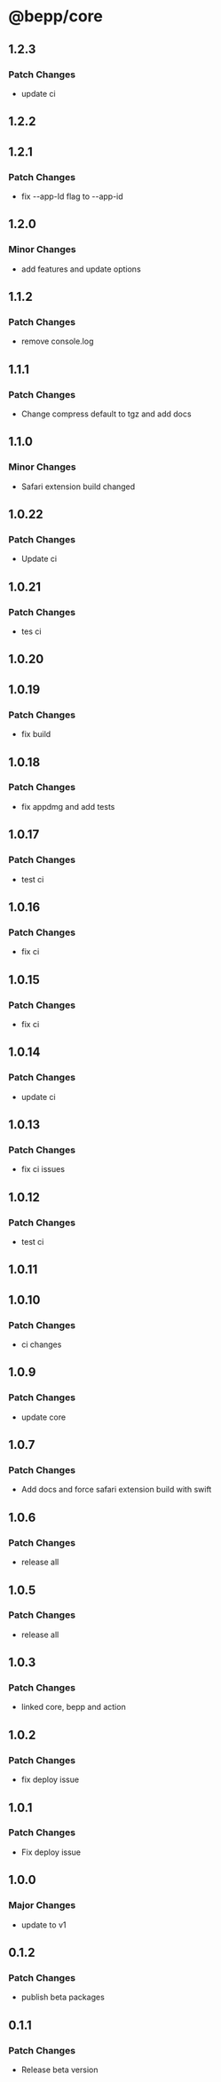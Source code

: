 # @bepp/core

## 1.2.3

### Patch Changes

- update ci

## 1.2.2

## 1.2.1

### Patch Changes

- fix --app-Id flag to --app-id

## 1.2.0

### Minor Changes

- add features and update options

## 1.1.2

### Patch Changes

- remove console.log

## 1.1.1

### Patch Changes

- Change compress default to tgz and add docs

## 1.1.0

### Minor Changes

- Safari extension build changed

## 1.0.22

### Patch Changes

- Update ci

## 1.0.21

### Patch Changes

- tes ci

## 1.0.20

## 1.0.19

### Patch Changes

- fix build

## 1.0.18

### Patch Changes

- fix appdmg and add tests

## 1.0.17

### Patch Changes

- test ci

## 1.0.16

### Patch Changes

- fix ci

## 1.0.15

### Patch Changes

- fix ci

## 1.0.14

### Patch Changes

- update ci

## 1.0.13

### Patch Changes

- fix ci issues

## 1.0.12

### Patch Changes

- test ci

## 1.0.11

## 1.0.10

### Patch Changes

- ci changes

## 1.0.9

### Patch Changes

- update core

## 1.0.7

### Patch Changes

- Add docs and force safari extension build with swift

## 1.0.6

### Patch Changes

- release all

## 1.0.5

### Patch Changes

- release all

## 1.0.3

### Patch Changes

- linked core, bepp and action

## 1.0.2

### Patch Changes

- fix deploy issue

## 1.0.1

### Patch Changes

- Fix deploy issue

## 1.0.0

### Major Changes

- update to v1

## 0.1.2

### Patch Changes

- publish beta packages

## 0.1.1

### Patch Changes

- Release beta version

